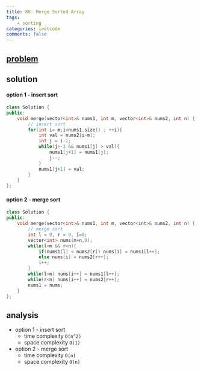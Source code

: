 ```yaml
---
title: 88. Merge Sorted Array
tags:
    - sorting
categories: leetcode
comments: false
---
```


## [problem](https://leetcode.com/problems/merge-sorted-array/)

## solution

#### option 1 - insert sort
```c++
class Solution {
public:
    void merge(vector<int>& nums1, int m, vector<int>& nums2, int n) {
        // insert sort
        for(int i= m;i<nums1.size() ; ++i){
            int val = nums2[i-m];
            int j = i-1;
            while(j>-1 && nums1[j] > val){
                nums1[j+1] = nums1[j];
                j--;
            }
            nums1[j+1] = val;
        }
    }
};
```


#### option 2 - merge sort
```c++
class Solution {
public:
    void merge(vector<int>& nums1, int m, vector<int>& nums2, int n) {
        // merge sort
        int l = 0, r = 0, i=0;
        vector<int> nums(m+n,0);
        while(l<m && r<n){
            if(nums1[l] < nums2[r]) nums[i] = nums1[l++];
            else nums[i] = nums2[r++];
            i++;
        }
        while(l<m) nums[i++] = nums1[l++];
        while(r<n) nums[i++] = nums2[r++];
        nums1 = nums;
    }
};
```
## analysis
- option 1 - insert sort 
    - time complexity `O(n^2)`
    - space complexity `O(1)`
- option 2 - merge sort
    - time complexity `O(n)`
    - space complexity `O(n)`
